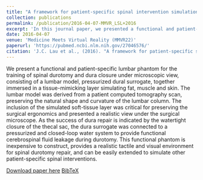 ```yaml
---
title: "A framework for patient-specific spinal intervention simulation: application to lumbar spinal durotomy repair"
collection: publications
permalink: /publication/2016-04-07-MMVR_LSL+2016
excerpt: 'In this journal paper, we presented a functional and patient-specific lumbar phantom for the training of spinal durotomy and dura closure under microscopic view, consisting of a lumbar model, pressurized dural surrogate, together immersed in a tissue-mimicking layer simulating fat, muscle and skin.'
date: 2016-04-07
venue: 'Medicine Meets Virtual Reality (MMVR22)'
paperurl: 'https://pubmed.ncbi.nlm.nih.gov/27046576/'
citation: 'J.C. Lau et al., (2016). "A framework for patient-specific spinal intervention simulation: application to lumbar spinal durotomy repair"; in <i>Studies in Health Technology and Informatics</i>, 220(MMVR-22), pp. 185-192.'
---
```


We present a functional and patient-specific lumbar phantom for the training of spinal durotomy and dura closure under microscopic view, consisting of a lumbar model, pressurized dural surrogate, together immersed in a tissue-mimicking layer simulating fat, muscle and skin. The lumbar model was derived from a patient computed tomography scan, preserving the natural shape and curvature of the lumbar column. The inclusion of the simulated soft-tissue layer was critical for preserving the surgical ergonomics and presented a realistic view under the surgical microscope. As the success of dura repair is indicated by the watertight closure of the thecal sac, the dura surrogate was connected to a pressurized and closed-loop water system to provide functional cerebrospinal fluid leakage during durotomy. This functional phantom is inexpensive to construct, provides a realistic tactile and visual environment for spinal durotomy repair, and can be easily extended to simulate other patient-specific spinal interventions.

[Download paper here](https://pubmed.ncbi.nlm.nih.gov/27046576/) [BibTeX](./../files/bibtex/LSL+2016.bib)